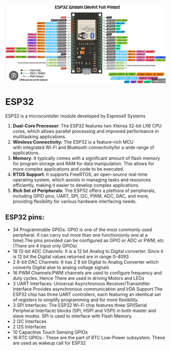 ![](assets/ESP32/ESP32.png)
# ESP32
ESP32 is a microcontoller module developed by Espressif Systems 
1. **Dual-Core Processor**: The ESP32 features two Xtensa 32-bit LX6 CPU cores, which allows parallel processing and improved performance in multitasking applications.
2. **Wireless Connectivity:** The ESP32 is a feature-rich MCU with integrated Wi-Fi and Bluetooth connectivityfor a wide range of applications.
3. **Memory**: It typically comes with a significant amount of flash memory for program storage and RAM for data manipulation. This allows for more complex applications and code to be executed.
4. **RTOS Support**: It supports FreeRTOS, an open-source real-time operating system, which assists in managing tasks and resources efficiently, making it easier to develop complex applications.
5. **Rich Set of Peripherals**: The ESP32 offers a plethora of peripherals, including GPIO pins, UART, SPI, I2C, PWM, ADC, DAC, and more, providing flexibility for various hardware interfacing needs.
## ESP32 pins:
- 34 Programmable GPIOs: GPIO is one of the most commonly used peripheral. It can carry out more than one function(only one at a time).The pins provided can be configured as GPIO or ADC or PWM, etc (There are 4 Input only GPIOs)
- 18 12-bit ADC Channels: It is a 12 bit Analog to Digital converter. Since it is 12 bit the Digital values returned are in range 0-4093
- 2 8-bit DAC Channels: It has 2 8 bit Digital to Analog Converter which converts Digital alue to analog voltage signals
- 16 PWM Channels:PWM channels are used to configure frequency and duty cycles. Hence There are used in driving Motors and LEDs
- 3 UART Interfaces: Universal Asynchronous Receiver/Transmitter Interface Provides asynchronous communication and IrDA Support.The ESP32 chip has three UART controllers, each featuring an identical set of registers to simplify programming and for more flexibility.
- 3 SPI Interfaces: The ESP32 Wi-Fi chip features three SPI(Serial Peripheral Interface) blocks (SPI, HSPI and VSPI) in both master and slave modes. SPI is used to interface with Flash Memory.
- 2 I2C Interfaces
- 2 I2S Interfaces
- 10 Capacitive Touch Sensing GPIOs
- 16 RTC GPIOs : These are the part of RTC Low-Power subsystem. These are used as wakeup call for ESP32
